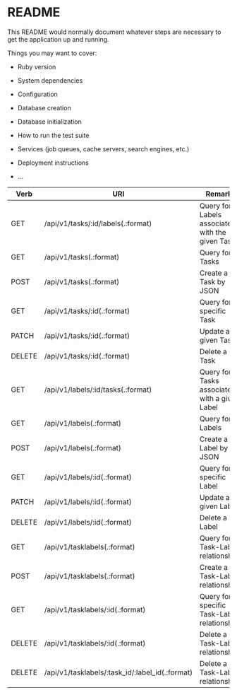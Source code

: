 # README

This README would normally document whatever steps are necessary to get the
application up and running.

Things you may want to cover:

* Ruby version

* System dependencies

* Configuration

* Database creation

* Database initialization

* How to run the test suite

* Services (job queues, cache servers, search engines, etc.)

* Deployment instructions

* ...


| Verb   | URI                                               | Remarks                                             |
|--------|---------------------------------------------------|-----------------------------------------------------|
| GET    | /api/v1/tasks/:id/labels(.:format)                | Query for all Labels associated with the given Task |
| GET    | /api/v1/tasks(.:format)                           | Query for all Tasks                                 |
| POST   | /api/v1/tasks(.:format)                           | Create a Task by JSON                               |
| GET    | /api/v1/tasks/:id(.:format)                       | Query for a specific Task                           |
| PATCH  | /api/v1/tasks/:id(.:format)                       | Update a given Task                                 |
| DELETE | /api/v1/tasks/:id(.:format)                       | Delete a Task                                       |
| GET    | /api/v1/labels/:id/tasks(.:format)                | Query for all Tasks associated with a give Label    |
| GET    | /api/v1/labels(.:format)                          | Query for all Labels                                |
| POST   | /api/v1/labels(.:format)                          | Create a Label by JSON                              |
| GET    | /api/v1/labels/:id(.:format)                      | Query for a specific Label                          |
| PATCH  | /api/v1/labels/:id(.:format)                      | Update a given Label                                |
| DELETE | /api/v1/labels/:id(.:format)                      | Delete a Label                                      |
| GET    | /api/v1/tasklabels(.:format)                      | Query for all Task-Label relationships              |
| POST   | /api/v1/tasklabels(.:format)                      | Create a Task-Label relationship                    |
| GET    | /api/v1/tasklabels/:id(.:format)                  | Query for a specific Task-Label relationship        |
| DELETE | /api/v1/tasklabels/:id(.:format)                  | Delete a Task-Label relationship                    |
| DELETE | /api/v1/tasklabels/:task_id/:label_id(.:format)   | Delete a Task-Label relationship                    |
